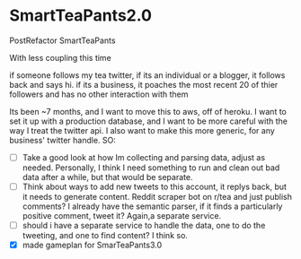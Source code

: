 # SmartTeaPants2.0
PostRefactor SmartTeaPants

With less coupling this time

if someone follows my tea twitter, if its an individual or a blogger, it follows back and says hi. if its a business, it poaches the most recent 20 of thier followers and has no other interaction with them

Its been ~7 months, and I want to move this to aws, off of heroku. I want to set it up with a production database, and I want to be more careful with the way I treat the twitter api. I also want to make this more generic, for any business' twitter handle. SO:

- [ ] Take a good look at how Im collecting and parsing data, adjust as needed. Personally, I think I need something to run and clean out bad data after a while, but that would be separate.
- [ ] Think about ways to add new tweets to this account, it replys back, but it needs to generate content. Reddit scraper bot on r/tea and just publish comments? I already have the semantic parser, if it finds a particularly positive comment, tweet it? Again,a separate service.
- [ ] should i have a separate service to handle the data, one to do the tweeting, and one to find content? I think so.
- [x] made gameplan for SmarTeaPants3.0
